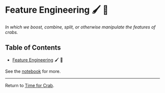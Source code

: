 # Feature Engineering :paintbrush: :toolbox:

*In which we boost, combine, split, or otherwise manipulate the features of crabs.*

## Table of Contents

- [Feature Engineering](features.ipynb) :paintbrush: :toolbox:

See the [notebook](features.ipynb) for more.

---

Return to [Time for Crab](../README.md).
